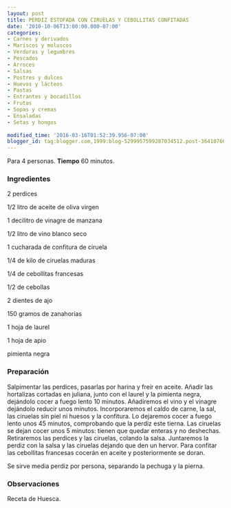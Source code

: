 ```yaml
---
layout: post
title: PERDIZ ESTOFADA CON CIRUELAS Y CEBOLLITAS CONFITADAS
date: '2010-10-06T13:00:00.000-07:00'
categories:
- Carnes y derivados
- Mariscos y moluscos
- Verduras y legumbres
- Pescados
- Arroces
- Salsas
- Postres y dulces
- Huevos y lácteos
- Pastas
- Entrantes y bocadillos
- Frutas
- Sopas y cremas
- Ensaladas
- Setas y hongos
 
modified_time: '2016-03-16T01:52:39.956-07:00'
blogger_id: tag:blogger.com,1999:blog-5299957599287034512.post-3641076690095115584
---
```


Para 4 personas.
<b>Tiempo</b> 60 minutos.

<h3>Ingredientes</h3>

2 perdices

1/2 litro de aceite de oliva virgen

1 decilitro de vinagre de manzana

1/2 litro de vino blanco seco

1 cucharada de confitura de ciruela

1/4 de kilo de ciruelas maduras

1/4 de cebollitas francesas

1/2 de cebollas

2 dientes de ajo

150 gramos de zanahorias

1 hoja de laurel

1 hoja de apio

pimienta negra

<h3>Preparación</h3>

Salpimentar las perdices, pasarlas por harina y freír en aceite. Añadir las hortalizas cortadas en juliana, junto con el laurel y la pimienta negra, dejándolo cocer a fuego lento 10 minutos. Añadiremos el vino y el vinagre dejándolo reducir unos minutos. Incorporaremos el caldo de carne, la sal, las ciruelas sin piel ni huesos y la confitura. Lo dejaremos cocer a fuego lento unos 45 minutos, comprobando que la perdiz este tierna. Las ciruelas se dejan cocer unos 5 minutos: tienen que quedar enteras y no deshechas. Retiraremos las perdices y las ciruelas, colando la salsa. Juntaremos la perdiz con la salsa y las ciruelas dejando que den un hervor. Para confitar las cebollitas francesas cocerán en aceite y posteriormente se doran.

Se sirve media perdiz por persona, separando la pechuga y la pierna.

<h3>Observaciones</h3>

Receta de Huesca.

